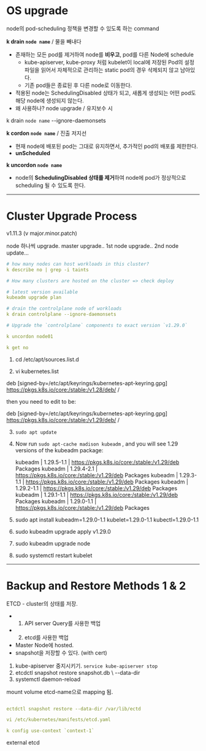 # OS upgrade

node의 pod-scheduling 정책을 변경할 수 있도록 하는 command

**k drain `node name`**
/ 물을 빼내다
- 존재하는 모든 pod를 제거하여 node를 **비우고**, pod를 다른 Node에 schedule
	- kube-apiserver, kube-proxy 처럼 kubelet이 local에 저장된 Pod의 설정 파일을 읽어서 자체적으로 관리하는 static pod의 경우 삭제되지 않고 남아있다.
	- 기존 pod들은 종료된 후 다른 node로 이동한다.
- 적용된 node는 SchedulingDisabled 상태가 되고, 새롭게 생성되는 어떤 pod도 해당 node에 생성되지 않는다.
- 왜 사용하나? node upgrade / 유지보수 시

k drain `node name` --ignore-daemonsets

**k cordon `node name`**
/ 진출 저지선
- 현재 node에 배포된 pod는 그대로 유지하면서, 추가적인 pod의 배포를 제한한다.
- **unScheduled**


**k uncordon `node name`**
- node의 **SchedulingDisabled 상태를 제거**하여 node에 pod가 정상적으로 scheduling 될 수 있도록 한다.


---
# Cluster Upgrade Process

v1.11.3
(v major.minor.patch)

node 하나씩 upgrade.
master upgrade.. 1st node upgrade.. 2nd node update...

```yaml
# how many nodes can host workloads in this cluster?
k describe no | grep -i taints

# How many clusters are hosted on the cluster => check deploy

# latest version available
kubeadm upgrade plan

# drain the controlplane node of workloads
k drain controlplane --ignore-daemonsets

# Upgrade the `controlplane` components to exact version `v1.29.0`

k uncordon node01

k get no

```
1. cd /etc/apt/sources.list.d

2. vi kubernetes.list

deb [signed-by=/etc/apt/keyrings/kubernetes-apt-keyring.gpg] https://pkgs.k8s.io/core:/stable:/v1.28/deb/ /

then you need to edit to be:
  
deb [signed-by=/etc/apt/keyrings/kubernetes-apt-keyring.gpg] https://pkgs.k8s.io/core:/stable:/v1.29/deb/ /

3. `sudo apt update`

4. Now run `sudo apt-cache madison kubeadm` , and you will see 1.29 versions of the kubeadm package:  

   kubeadm | 1.29.5-1.1 | https://pkgs.k8s.io/core:/stable:/v1.29/deb  Packages
   kubeadm | 1.29.4-2.1 | https://pkgs.k8s.io/core:/stable:/v1.29/deb  Packages
   kubeadm | 1.29.3-1.1 | https://pkgs.k8s.io/core:/stable:/v1.29/deb  Packages
   kubeadm | 1.29.2-1.1 | https://pkgs.k8s.io/core:/stable:/v1.29/deb  Packages
   kubeadm | 1.29.1-1.1 | https://pkgs.k8s.io/core:/stable:/v1.29/deb  Packages
   kubeadm | 1.29.0-1.1 | https://pkgs.k8s.io/core:/stable:/v1.29/deb  Packages

5. sudo apt install kubeadm=1.29.0-1.1 kubelet=1.29.0-1.1 kubectl=1.29.0-1.1
6. sudo kubeadm upgrade apply v1.29.0 
7. sudo kubeadm upgrade node 
8. sudo systemctl restart kubelet


---
# Backup and Restore Methods 1 & 2

ETCD - cluster의 상태를 저장.
- 1) API server Query를 사용한 백업
- 2) etcd를 사용한 백업
- Master Node에 hosted.
- snapshot을 저장할 수 있다. (with cert)

1. kube-apiserver 중지시키기. `service kube-apiserver stop`
2. etcdctl snapshot restore snapshot.db \ --data-dir 
3. systemctl daemon-reload

mount volume
etcd-name으로 mapping 됨.
```yaml

ectdctl snapshot restore --data-dir /var/lib/ectd

vi /etc/kubernetes/manifests/etcd.yaml

k config use-context `context-1`

```

external etcd 
